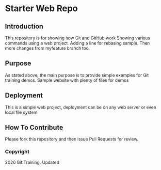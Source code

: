 # Starter Web Repo
## Introduction
This repository is for showing how Git and GitHub work
Showing various commands using a web project.
Adding a line for rebasing sample.
Then more changes from myfeature branch too.
## Purpose

As stated above, the main purpose is to provide simple examples for Git training demos.
Sample website with plenty of files for demos

## Deployment

This is a simple web project, deployment can be on any web server or even local file system

## How To Contribute

Please fork this repository and then issue Pull Requests for review.

### Copyright

2020 Git.Training. Updated
